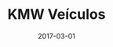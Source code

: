 ---
  categories: [HTML, PHP]
  cover_url: "/assets/img/projects/kmw-veiculos.png"
  date: 2017-03-01
  featured: true
  job_title: Freelance
  period: 2017, Março - 2017, Maio
  published: false
  title: KMW Veículos
  year: 2017
---